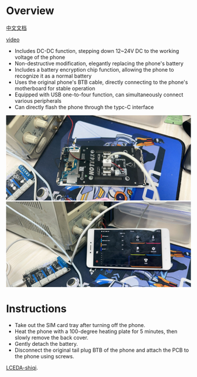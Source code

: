 # Overview
[中文文档](./README_CN.md)

[video](https://www.bilibili.com/video/BV1oH4y177H2/)
- Includes DC-DC function, stepping down 12~24V DC to the working voltage of the phone
- Non-destructive modification, elegantly replacing the phone's battery
- Includes a battery encryption chip function, allowing the phone to recognize it as a normal battery
- Uses the original phone's BTB cable, directly connecting to the phone's motherboard for stable operation
- Equipped with USB one-to-four function, can simultaneously connect various peripherals
- Can directly flash the phone through the typc-C interface

![wt1](./1.jpg)
![wt2](./2.jpg)

# Instructions

- Take out the SIM card tray after turning off the phone.
- Heat the phone with a 100-degree heating plate for 5 minutes, then slowly remove the back cover.
- Gently detach the battery.
- Disconnect the original tail plug BTB of the phone and attach the PCB to the phone using screws.

[LCEDA-shiqi](https://oshwhub.com/sqkj).
